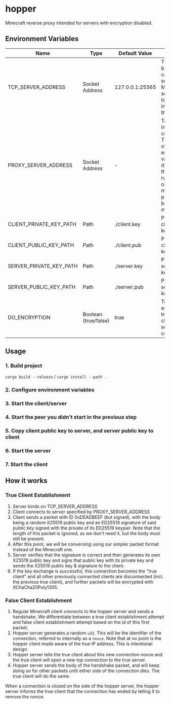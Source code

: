 # hopper

Minecraft reverse proxy intended for servers with encryption disabled.

## Environment Variables

|Name|Type|Default Value|Description|
|-|-|-|-|
|TCP_SERVER_ADDRESS|Socket Address|127.0.0.1:25565|TCP address to bind to in the case of the server or real Minecraft server address to connect to in the case of the client|
|PROXY_SERVER_ADDRESS|Socket Address|-|Target hopper instance to connect to. The presence of this environment variable will determine if the software runs in client or server mode. (if it is present, it will be client mode)|
|CLIENT_PRIVATE_KEY_PATH|Path|./client.key|Path of the client private key|
|CLIENT_PUBLIC_KEY_PATH|Path|./client.pub|Path of the client public key|
|SERVER_PRIVATE_KEY_PATH|Path|./server.key|Path of the server private key|
|SERVER_PUBLIC_KEY_PATH|Path|./server.pub|Path of the server public key|
|DO_ENCRYPTION|Boolean (true/false)|true|Toggle encryption for true client/false server communication|

## Usage

### 1. Build project

`cargo build --release` / `cargo install --path .`

### 2. Configure environment variables

### 3. Start the client/server

### 4. Start the peer you didn't start in the previous step

### 5. Copy client public key to server, and server public key to client

### 6. Start the server

### 7. Start the client

## How it works

### True Client Establishment
1. Server binds on TCP_SERVER_ADDRESS
2. Client connects to server specified by PROXY_SERVER_ADDRESS
3. Client sends a packet with ID 0xDEADBEEF (but signed), with the body being a random X25519 public key and an ED25519 signature of said public key signed with the private of its ED25519 keypair. Note that the length of this packet is ignored, as we don't need it, but the body must still be present.
4. After this point, we will be conversing using our simpler packet format instead of the Minecraft one.
5. Server verifies that the signature is correct and then generates its own X25519 public key and signs that public key with its private key and sends the X25519 public key & signature to the client.
6. If the key exchange is successful, this connection becomes the "true client" and all other previously connected clients are disconnected (incl. the previous true client), and further packets will be encrypted with XChaCha20Poly1305.

### False Client Establishment

1. Regular Minecraft client connects to the hopper server and sends a handshake. We differentiate between a true client establishment attempt and false client establishment attempt based on the id of this first packet.
2. Hopper server generates a random `u32`. This will be the identifier of the connection, referred to internally as a `nonce`. Note that at no point is the hopper client made aware of the true IP address. This is intentional design.
3. Hopper server tells the true client about this new connection nonce and the true client will open a new tcp connection to the true server.
4. Hopper server sends the body of the handshake packet, and will keep doing so for other packets until either side of the connection dies. The true client will do the same.

When a connection is closed on the side of the hopper server, the hopper server informs the true client that the connection has ended by telling it to remove the nonce.